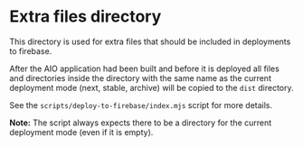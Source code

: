# Extra files directory

This directory is used for extra files that should be included in deployments to firebase.

After the AIO application had been built and before it is deployed all files and directories inside the directory with the same name as the current deployment mode (next, stable, archive) will be copied to the `dist` directory.

See the `scripts/deploy-to-firebase/index.mjs` script for more details.

**Note:**
The script always expects there to be a directory for the current deployment mode (even if it is empty).
